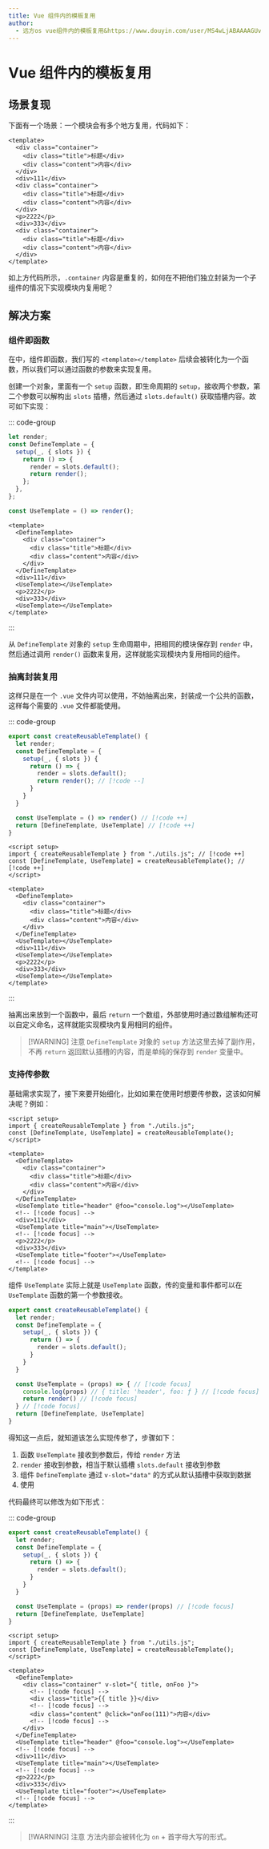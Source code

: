 ```yaml
---
title: Vue 组件内的模板复用
author:
  - 远方os vue组件内的模板复用&https://www.douyin.com/user/MS4wLjABAAAAGUvGqSgUb8n2mLUU9SOa5wmdZy-Sj5_FUt-DK5Iu6PpxO1QgrJ1_vXy6ikzz_Q4h?modal_id=7517630905150737727
---
```


# Vue 组件内的模板复用

## 场景复现

下面有一个场景：一个模块会有多个地方复用，代码如下：

```vue
<template>
  <div class="container">
    <div class="title">标题</div>
    <div class="content">内容</div>
  </div>
  <div>111</div>
  <div class="container">
    <div class="title">标题</div>
    <div class="content">内容</div>
  </div>
  <p>2222</p>
  <div>333</div>
  <div class="container">
    <div class="title">标题</div>
    <div class="content">内容</div>
  </div>
</template>
```

如上方代码所示，`.container` 内容是重复的，如何在不把他们独立封装为一个子组件的情况下实现模块内复用呢？

## 解决方案

### 组件即函数

在<word text="Vue" />中，组件即函数，我们写的 `<template></template>` 后续会被转化为一个函数，所以我们可以通过函数的参数来实现复用。

创建一个对象，里面有一个 `setup` 函数，即生命周期的 `setup`，接收两个参数，第二个参数可以解构出 `slots` 插槽，然后通过 `slots.default()` 获取插槽内容。故可如下实现：

::: code-group

```js [index.js]
let render;
const DefineTemplate = {
  setup(_, { slots }) {
    return () => {
      render = slots.default();
      return render();
    };
  },
};

const UseTemplate = () => render();
```

```vue [index.vue]
<template>
  <DefineTemplate>
    <div class="container">
      <div class="title">标题</div>
      <div class="content">内容</div>
    </div>
  </DefineTemplate>
  <div>111</div>
  <UseTemplate></UseTemplate>
  <p>2222</p>
  <div>333</div>
  <UseTemplate></UseTemplate>
</template>
```

:::

从 `DefineTemplate` 对象的 `setup` 生命周期中，把相同的模块保存到 `render` 中，然后通过调用 `render()` 函数来复用，这样就能实现模块内复用相同的组件。

### 抽离封装复用

这样只是在一个 `.vue` 文件内可以使用，不妨抽离出来，封装成一个公共的函数，这样每个需要的 `.vue` 文件都能使用。

::: code-group

```js [utils.js]
export const createReusableTemplate() {
  let render;
  const DefineTemplate = {
    setup(_, { slots }) {
      return () => {
        render = slots.default();
        return render(); // [!code --]
      }
    }
  }

  const UseTemplate = () => render() // [!code ++]
  return [DefineTemplate, UseTemplate] // [!code ++]
}
```

```vue [index.vue]
<script setup>
import { createReusableTemplate } from "./utils.js"; // [!code ++]
const [DefineTemplate, UseTemplate] = createReusableTemplate(); // [!code ++]
</script>

<template>
  <DefineTemplate>
    <div class="container">
      <div class="title">标题</div>
      <div class="content">内容</div>
    </div>
  </DefineTemplate>
  <UseTemplate></UseTemplate>
  <div>111</div>
  <UseTemplate></UseTemplate>
  <p>2222</p>
  <div>333</div>
  <UseTemplate></UseTemplate>
</template>
```

:::

抽离出来放到一个函数中，最后 `return` 一个数组，外部使用时通过数组解构还可以自定义命名，这样就能实现模块内复用相同的组件。

> [!WARNING] 注意
> `DefineTemplate` 对象的 `setup` 方法这里去掉了副作用，不再 `return` 返回默认插槽的内容，而是单纯的保存到 `render` 变量中。

### 支持传参数

基础需求实现了，接下来要开始细化，比如如果在使用时想要传参数，这该如何解决呢？例如：

```vue
<script setup>
import { createReusableTemplate } from "./utils.js";
const [DefineTemplate, UseTemplate] = createReusableTemplate();
</script>

<template>
  <DefineTemplate>
    <div class="container">
      <div class="title">标题</div>
      <div class="content">内容</div>
    </div>
  </DefineTemplate>
  <UseTemplate title="header" @foo="console.log"></UseTemplate>
  <!-- [!code focus] -->
  <div>111</div>
  <UseTemplate title="main"></UseTemplate>
  <!-- [!code focus] -->
  <p>2222</p>
  <div>333</div>
  <UseTemplate title="footer"></UseTemplate>
  <!-- [!code focus] -->
</template>
```

组件 `UseTemplate` 实际上就是 `UseTemplate` 函数，传的变量和事件都可以在 `UseTemplate` 函数的第一个参数接收。

```js
export const createReusableTemplate() {
  let render;
  const DefineTemplate = {
    setup(_, { slots }) {
      return () => {
        render = slots.default();
      }
    }
  }

  const UseTemplate = (props) => { // [!code focus]
    console.log(props) // { title: 'header', foo: ƒ } // [!code focus]
    return render() // [!code focus]
  } // [!code focus]
  return [DefineTemplate, UseTemplate]
}
```

得知这一点后，就知道该怎么实现传参了，步骤如下：

1. 函数 `UseTemplate` 接收到参数后，传给 `render` 方法
2. `render` 接收到参数，相当于默认插槽 `slots.default` 接收到参数
3. 组件 `DefineTemplate` 通过 `v-slot="data"` 的方式从默认插槽中获取到数据
4. 使用

代码最终可以修改为如下形式：

::: code-group

```js [utils.js]
export const createReusableTemplate() {
  let render;
  const DefineTemplate = {
    setup(_, { slots }) {
      return () => {
        render = slots.default();
      }
    }
  }

  const UseTemplate = (props) => render(props) // [!code focus]
  return [DefineTemplate, UseTemplate]
}
```

```vue
<script setup>
import { createReusableTemplate } from "./utils.js";
const [DefineTemplate, UseTemplate] = createReusableTemplate();
</script>

<template>
  <DefineTemplate>
    <div class="container" v-slot="{ title, onFoo }">
      <!-- [!code focus] -->
      <div class="title">{{ title }}</div>
      <!-- [!code focus] -->
      <div class="content" @click="onFoo(111)">内容</div>
      <!-- [!code focus] -->
    </div>
  </DefineTemplate>
  <UseTemplate title="header" @foo="console.log"></UseTemplate>
  <!-- [!code focus] -->
  <div>111</div>
  <UseTemplate title="main"></UseTemplate>
  <!-- [!code focus] -->
  <p>2222</p>
  <div>333</div>
  <UseTemplate title="footer"></UseTemplate>
  <!-- [!code focus] -->
</template>
```

:::

> [!WARNING] 注意
> 方法内部会被转化为 `on` + 首字母大写的形式。
